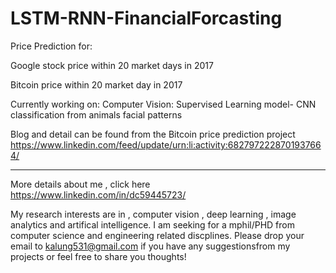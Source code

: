 # LSTM-RNN-FinancialForcasting
Price Prediction for:

Google stock price within 20 market days in 2017

Bitcoin price within 20 market day in 2017

Currently working on: Computer Vision: Supervised Learning model- CNN classification from animals facial patterns

Blog and detail can be found from the Bitcoin price prediction project
https://www.linkedin.com/feed/update/urn:li:activity:6827972228701937664/

***********
More details about me , click here https://www.linkedin.com/in/dc59445723/

My research interests are in , computer vision  , deep learning , image analytics and artifical intelligence. I am seeking for a mphil/PHD from computer science and engineering related discplines.
Please drop your email to kalung531@gmail.com if you have any suggestionsfrom my projects or feel free to share you thoughts!







